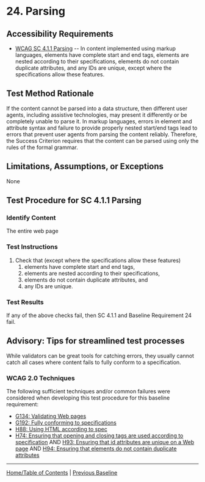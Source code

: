 # 24. Parsing
## Accessibility Requirements
* [WCAG SC 4.1.1 Parsing](http://www.w3.org/TR/UNDERSTANDING-WCAG20/ensure-compat-parses.html) -- In content implemented using markup languages, elements have complete start and end tags, elements are nested according to their specifications, elements do not contain duplicate attributes, and any IDs are unique, except where the specifications allow these features.

## Test Method Rationale
If the content cannot be parsed into a data structure, then different user agents, including assistive technologies, may present it differently or be completely unable to parse it. In markup languages, errors in element and attribute syntax and failure to provide properly nested start/end tags lead to errors that prevent user agents from parsing the content reliably. Therefore, the Success Criterion requires that the content can be parsed using only the rules of the formal grammar.

## Limitations, Assumptions, or Exceptions
None

## Test Procedure for SC 4.1.1 Parsing
### Identify Content
The entire web page

### Test Instructions
1. Check that (except where the specifications allow these features)
    1. elements have complete start and end tags,
    1. elements are nested according to their specifications,
    1. elements do not contain duplicate attributes, and
    1. any IDs are unique.

### Test Results
If any of the above checks fail, then SC 4.1.1 and Baseline Requirement 24 fail.

## Advisory: Tips for streamlined test processes
While validators can be great tools for catching errors, they usually cannot catch all cases where content fails to fully conform to a specification. 

### WCAG 2.0 Techniques
The following sufficient techniques and/or common failures were considered when developing this test procedure for this baseline requirement:
* [G134: Validating Web pages](https://www.w3.org/TR/WCAG20-TECHS/G134.html)
* [G192: Fully conforming to specifications](https://www.w3.org/TR/WCAG20-TECHS/G192.html)
* [H88: Using HTML according to spec](https://www.w3.org/TR/WCAG20-TECHS/H88.html)
* [H74: Ensuring that opening and closing tags are used according to specification](https://www.w3.org/TR/WCAG20-TECHS/H74.html) AND [H93: Ensuring that id attributes are unique on a Web page](https://www.w3.org/TR/WCAG20-TECHS/H93.html) AND [H94: Ensuring that elements do not contain duplicate attributes](https://www.w3.org/TR/WCAG20-TECHS/H94.html)

----------------------------------------
[Home/Table of Contents](index.md) | [Previous Baseline](23MultipleWays.md)
